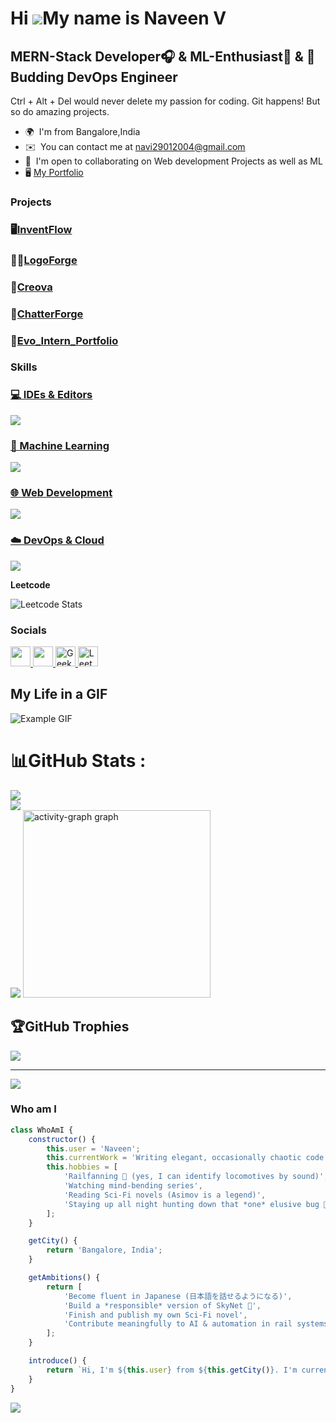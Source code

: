 Hi ![](https://user-images.githubusercontent.com/18350557/176309783-0785949b-9127-417c-8b55-ab5a4333674e.gif)My name is Naveen V
================================================================================================================================

MERN-Stack Developer🎧 & ML-Enthusiast🤖 & 🩻Budding DevOps Engineer
--------------------

Ctrl + Alt + Del would never delete my passion for coding. Git happens! But so do amazing projects.

* 🌍  I'm from Bangalore,India
* ✉️  You can contact me at [navi29012004@gmail.com](mailto:navi29012004@gmail.com)
* 🤝  I'm open to collaborating on Web development Projects as well as ML
* 🖥️  <a href="https://nvn-portfolio.vercel.app/" target="_blank" rel="noopener noreferrer">
  My Portfolio
</a>


### Projects
<h3>🖥️<a href="https://main.d1pls9soqnfwtf.amplifyapp.com/dashboard">InventFlow</a></h3>
<h3>🧑‍🚒<a href="https://logoforge.vercel.app/">LogoForge</a></h3>
<h3>🔪<a href="https://creova.vercel.app/">Creova</a></h3>
<h3>💬<a href="https://chatterforge.onrender.com/">ChatterForge</a></h3>
<h3>👾<a href="https://evo-website.vercel.app/">Evo_Intern_Portfolio</a></h3>


### Skills


<p align="left">
  <a href="https://skillicons.dev">
  <!-- IDEs -->
  <h3>💻 IDEs & Editors</h3>
    <img src="https://skillicons.dev/icons?i=vscode,eclipse,androidstudio,replit" />

  <!-- Machine Learning -->
  <h3>🤖 Machine Learning</h3>
    <img src="https://skillicons.dev/icons?i=python,pytorch,tensorflow,sklearn,matlab" />

  <!-- Web Development -->
  <h3>🌐 Web Development</h3>
    <img src="https://skillicons.dev/icons?i=html,css,js,react,vue,tailwind,vite,bootstrap,jquery,express,mongodb,nodejs,npm,firebase,postgres,prisma,redux,figma,postman" />

  <!-- DevOps & Cloud -->
  <h3>☁️ DevOps & Cloud</h3>
    <img src="https://skillicons.dev/icons?i=aws,git,github,heroku,docker,jenkins,linux,redhat,bash,mysql" />
  </a>
</p>



<b>Leetcode</b>


![Leetcode Stats](https://leetcard.jacoblin.cool/naveen_2924)


### Socials

<p align="left">
  <a href="https://www.linkedin.com/in/naveen-v-a03390287/" target="_blank" rel="noreferrer">
    <picture>
      <source media="(prefers-color-scheme: dark)" srcset="https://raw.githubusercontent.com/danielcranney/readme-generator/main/public/icons/socials/linkedin-dark.svg" />
      <source media="(prefers-color-scheme: light)" srcset="https://raw.githubusercontent.com/danielcranney/readme-generator/main/public/icons/socials/linkedin.svg" />
      <img src="https://raw.githubusercontent.com/danielcranney/readme-generator/main/public/icons/socials/linkedin.svg" width="32" height="32" />
    </picture>
  </a>
  <a href="https://www.instagram.com/naveen_2924/" target="_blank" rel="noreferrer">
    <picture>
      <source media="(prefers-color-scheme: dark)" srcset="https://raw.githubusercontent.com/danielcranney/readme-generator/main/public/icons/socials/instagram-dark.svg" />
      <source media="(prefers-color-scheme: light)" srcset="https://raw.githubusercontent.com/danielcranney/readme-generator/main/public/icons/socials/instagram.svg" />
      <img src="https://raw.githubusercontent.com/danielcranney/readme-generator/main/public/icons/socials/instagram.svg" width="32" height="32" />
    </picture>
  </a>
  <a href="https://www.geeksforgeeks.org/user/navi2909zsn/" target="_blank" rel="noreferrer">
    <img src="https://upload.wikimedia.org/wikipedia/commons/4/43/GeeksforGeeks.svg" width="32" height="32" alt="GeeksforGeeks" />
  </a>
  <a href="https://leetcode.com/u/naveen_2924/" target="_blank" rel="noreferrer">
    <img src="https://upload.wikimedia.org/wikipedia/commons/1/19/LeetCode_logo_black.png" width="32" height="32" alt="LeetCode" />
  </a>
</p>


## My Life in a GIF

![Example GIF](https://user-images.githubusercontent.com/74038190/225813708-98b745f2-7d22-48cf-9150-083f1b00d6c9.gif)



# 📊GitHub Stats :
![](https://github-readme-stats.vercel.app/api?username=nav2924&theme=radical&hide_border=false&include_all_commits=false&count_private=false)<br/>
![](https://github-readme-streak-stats.herokuapp.com/?user=nav2924&theme=radical&hide_border=false)<br/>
![](https://github-readme-stats.vercel.app/api/top-langs/?username=nav2924&theme=radical&hide_border=false&include_all_commits=false&count_private=false&layout=compact)
<img src="https://github-readme-activity-graph.vercel.app/graph?username=nav2924&radius=16&theme=react-dark&area=true&order=5" height="300" alt="activity-graph graph"  />


## 🏆GitHub Trophies
![](https://github-trophies.vercel.app/?username=nav2924&theme=radical&no-frame=false&no-bg=false&margin-w=4)

---
[![](https://visitcount.itsvg.in/api?id=nav2924&icon=0&color=0)](https://visitcount.itsvg.in)


### Who am I


```javascript
class WhoAmI {
    constructor() {
        this.user = 'Naveen';
        this.currentWork = 'Writing elegant, occasionally chaotic code';
        this.hobbies = [
            'Railfanning 🚂 (yes, I can identify locomotives by sound)',
            'Watching mind-bending series',
            'Reading Sci-Fi novels (Asimov is a legend)',
            'Staying up all night hunting down that *one* elusive bug 🐛'
        ];
    }

    getCity() {
        return 'Bangalore, India';
    }

    getAmbitions() {
        return [
            'Become fluent in Japanese (日本語を話せるようになる)',
            'Build a *responsible* version of SkyNet 🤖',
            'Finish and publish my own Sci-Fi novel',
            'Contribute meaningfully to AI & automation in rail systems'
        ];
    }

    introduce() {
        return `Hi, I'm ${this.user} from ${this.getCity()}. I'm currently ${this.currentWork.toLowerCase()} and living the dream of code, trains, and creativity.`;
    }
}

```

![](https://komarev.com/ghpvc/?username=nav2924&abbreviated=true)


